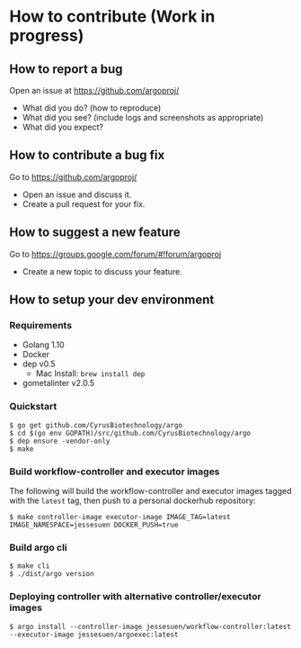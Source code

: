 # How to contribute (Work in progress)

## How to report a bug

Open an issue at https://github.com/argoproj/
* What did you do? (how to reproduce)
* What did you see? (include logs and screenshots as appropriate)
* What did you expect?

## How to contribute a bug fix

Go to https://github.com/argoproj/
* Open an issue and discuss it.
* Create a pull request for your fix.

## How to suggest a new feature

Go to https://groups.google.com/forum/#!forum/argoproj
* Create a new topic to discuss your feature.

## How to setup your dev environment

### Requirements
* Golang 1.10
* Docker
* dep v0.5
   * Mac Install: `brew install dep`
* gometalinter v2.0.5

### Quickstart
```
$ go get github.com/CyrusBiotechnology/argo
$ cd $(go env GOPATH)/src/github.com/CyrusBiotechnology/argo
$ dep ensure -vendor-only
$ make
```

### Build workflow-controller and executor images
The following will build the workflow-controller and executor images tagged with the `latest` tag, then push to a personal dockerhub repository:
```
$ make controller-image executor-image IMAGE_TAG=latest IMAGE_NAMESPACE=jessesuen DOCKER_PUSH=true
```

### Build argo cli
```
$ make cli
$ ./dist/argo version
```

### Deploying controller with alternative controller/executor images
```
$ argo install --controller-image jessesuen/workflow-controller:latest --executor-image jessesuen/argoexec:latest
```
